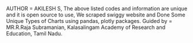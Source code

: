 AUTHOR = AKILESH S,
The above listed codes and information are unique and it is open source to use,
We scraped swiggy website and Done Some Unique Types of Charts using pandas, plotly packages.
Guided by = MR.R.Raja Subramanian,
Kalasalingam Academy of Research and Education,
Tamil Nadu.

